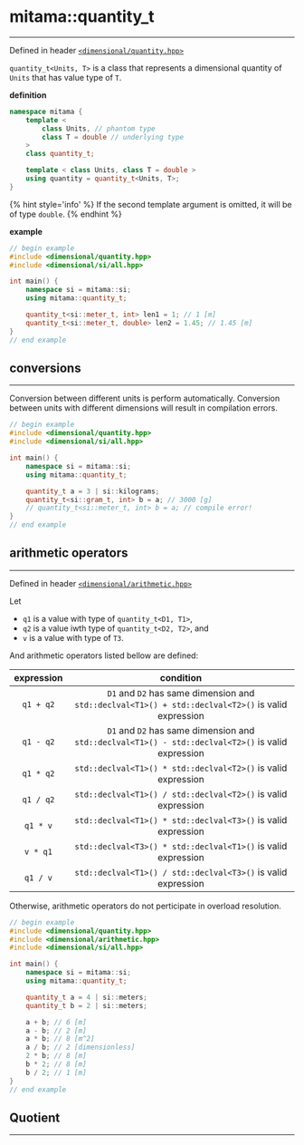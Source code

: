 # mitama::quantity_t
------------------

Defined in header [`<dimensional/quantity.hpp>`]()

`quantity_t<Units, T>` is a class that represents a dimensional quantity of `Units` that has value type of `T`.

**definition**

```cpp
namespace mitama {
    template <
        class Units, // phantom type
        class T = double // underlying type
    >
    class quantity_t;

    template < class Units, class T = double >
    using quantity = quantity_t<Units, T>;
}
```


{% hint style='info' %}
If the second template argument is omitted, it will be of type `double`.
{% endhint %}


**example**

```cpp
// begin example
#include <dimensional/quantity.hpp>
#include <dimensional/si/all.hpp>

int main() {
    namespace si = mitama::si;
    using mitama::quantity_t;

    quantity_t<si::meter_t, int> len1 = 1; // 1 [m]
    quantity_t<si::meter_t, double> len2 = 1.45; // 1.45 [m]
}
// end example
```

## conversions
----------------------------

Conversion between different units is perform automatically.
Conversion between units with different dimensions will result in compilation errors.

```cpp
// begin example
#include <dimensional/quantity.hpp>
#include <dimensional/si/all.hpp>

int main() {
    namespace si = mitama::si;
    using mitama::quantity_t;

    quantity_t a = 3 | si::kilograms;
    quantity_t<si::gram_t, int> b = a; // 3000 [g]
    // quantity_t<si::meter_t, int> b = a; // compile error!
}
// end example
```

## arithmetic operators
----------------------------

Defined in header [`<dimensional/arithmetic.hpp>`]()

Let
- `q1` is a value with type of `quantity_t<D1, T1>`,
- `q2` is a value iwth type of `quantity_t<D2, T2>`, and
- `v` is a value with type of `T3`.

And arithmetic operators listed bellow are defined:

| expression |                                             condition                                              |
| :--------: | :------------------------------------------------------------------------------------------------: |
| `q1 + q2`  | `D1` and `D2` has same dimension and `std::declval<T1>() + std::declval<T2>()` is valid expression |
| `q1 - q2`  | `D1` and `D2` has same dimension and `std::declval<T1>() - std::declval<T2>()` is valid expression |
| `q1 * q2`  |                   `std::declval<T1>() * std::declval<T2>()` is valid expression                    |
| `q1 / q2`  |                   `std::declval<T1>() / std::declval<T2>()` is valid expression                    |
|  `q1 * v`  |                   `std::declval<T1>() * std::declval<T3>()` is valid expression                    |
|  `v * q1`  |                   `std::declval<T3>() * std::declval<T1>()` is valid expression                    |
|  `q1 / v`  |                   `std::declval<T1>() / std::declval<T3>()` is valid expression                    |

Otherwise, arithmetic operators do not perticipate in overload resolution.

```cpp
// begin example
#include <dimensional/quantity.hpp>
#include <dimensional/arithmetic.hpp>
#include <dimensional/si/all.hpp>

int main() {
    namespace si = mitama::si;
    using mitama::quantity_t;

    quantity_t a = 4 | si::meters;
    quantity_t b = 2 | si::meters;

    a + b; // 6 [m]
    a - b; // 2 [m]
    a * b; // 8 [m^2]
    a / b; // 2 [dimensionless]
    2 * b; // 8 [m]
    b * 2; // 8 [m]
    b / 2; // 1 [m]
}
// end example
```

## Quotient
----------------------------

